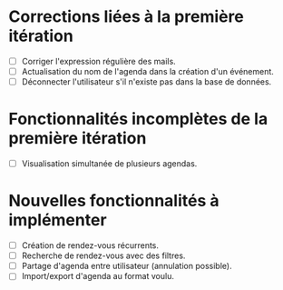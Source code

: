 # Corrections liées à la première itération
- [ ] Corriger l'expression régulière des mails.
- [ ] Actualisation du nom de l'agenda dans la création d'un événement.
- [ ] Déconnecter l'utilisateur s'il n'existe pas dans la base de données.

# Fonctionnalités incomplètes de la première itération
- [ ] Visualisation simultanée de plusieurs agendas.

# Nouvelles fonctionnalités à implémenter
- [ ] Création de rendez-vous récurrents.
- [ ] Recherche de rendez-vous avec des filtres.
- [ ] Partage d'agenda entre utilisateur (annulation possible).
- [ ] Import/export d'agenda au format voulu.
